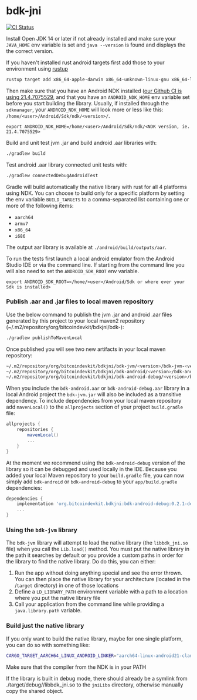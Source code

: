 # bdk-jni

<a href="https://github.com/bitcoindevkit/bdk-jni/actions?query=workflow%3ACI"><img alt="CI Status" src="https://github.com/bitcoindevkit/bdk-jni/workflows/CI/badge.svg"></a>

Install Open JDK 14 or later if not already installed and make sure your `JAVA_HOME` env variable is
set and `java --version` is found and displays the the correct version.

If you haven't installed rust android targets first add those to your environment using [rustup](https://www.rust-lang.org/learn/get-started)
```sh
rustup target add x86_64-apple-darwin x86_64-unknown-linux-gnu x86_64-linux-android aarch64-linux-android armv7-linux-androideabi i686-linux-android
```

Then make sure that you have an Android NDK installed ([our Github CI is using 21.4.7075529](https://github.com/actions/virtual-environments/blob/main/images/macos/macos-10.15-Readme.md), 
and that you have an `ANDROID_NDK_HOME` env variable set before you start building the library. 
Usually, if installed through the `sdkmanager`, your `ANDROID_NDK_HOME` will look more or less like 
this: `/home/<user>/Android/Sdk/ndk/<version>/`.

```
export ANDROID_NDK_HOME=/home/<user>/Android/Sdk/ndk/<NDK version, ie. 21.4.7075529>
```

Build and unit test jvm .jar and build android .aar libraries with:
```sh
./gradlew build
```

Test android .aar library connected unit tests with:
```sh
./gradlew connectedDebugAndroidTest
```

Gradle will build automatically the native library with rust for all 4 platforms using NDK. You can 
choose to build only for a specific platform by setting the env variable `BUILD_TARGETS` to a 
comma-separated list containing one or more of the following items:

* `aarch64`
* `armv7`
* `x86_64`
* `i686`

The output aar library is available at `./android/build/outputs/aar`.

To run the tests first launch a local android emulator from the Android Studio IDE or via the 
command line. If starting from the command line you will also need to set the `ANDROID_SDK_ROOT` 
env variable.
```
export ANDROID_SDK_ROOT=</home/<user>/Android/Sdk or where ever your Sdk is installed>
```

### Publish .aar and .jar files to local maven repository

Use the below command to publish the jvm .jar and android .aar files generated by this project to 
your local maven2 repository (~/.m2/repository/org/bitcoindevkit/bdkjni/bdk-<jvm or android>):
```sh
./gradlew publishToMavenLocal
```

Once published you will see two new artifacts in your local maven repository:
```sh
~/.m2/repository/org/bitcoindevkit/bdkjni/bdk-jvm/<version>/bdk-jvm-<version>.jar
~/.m2/repository/org/bitcoindevkit/bdkjni/bdk-android/<version>/bdk-android-<version>.aar
~/.m2/repository/org/bitcoindevkit/bdkjni/bdk-android-debug/<version>/bdk-android-debug-<version>.aar
```

When you include the `bdk-android.aar` or `bdk-android-debug.aar` library in a local Android project
the `bdk-jvm.jar` will also be included as a transitive dependency. To include dependencies from your
local maven repository add `mavenLocal()` to the `allprojects` section of your project 
`build.gradle` file:
```gradle
allprojects {
    repositories {
        mavenLocal()
        ...
    }
}
```

At the moment we recommend using the `bdk-android-debug` version of the library so it can be debugged 
and used locally in the IDE. Because you added your local Maven repository to your `build.gradle` 
file, you can now simply add `bdk-android` or `bdk-android-debug` to your `app/build.gradle` dependencies:
```gradle
dependencies {
    implementation 'org.bitcoindevkit.bdkjni:bdk-android-debug:0.2.1-dev'
    ...
}
```

### Using the `bdk-jvm` library
The `bdk-jvm` library will attempt to load the native library (the `libbdk_jni.so` file) when you call the `Lib.load()` method. You must put the native library in the path it searches by default or you provide a custom paths in order for the library to find the native library. Do do this, you can either:
1. Run the app without doing anything special and see the error thrown. You can then place the native library for your architecture (located in the /`target` directory) in one of those locations
2. Define a `LD_LIBRARY_PATH` environment variable with a path to a location where you put the native library file
3. Call your application from the command line while providing a `java.library.path` variable.

### Build just the native library

If you only want to build the native library, maybe for one single platform, you can do so with something like:
```sh
CARGO_TARGET_AARCH64_LINUX_ANDROID_LINKER="aarch64-linux-android21-clang" CC="aarch64-linux-android21-clang" cargo build --target=aarch64-linux-android
```

Make sure that the compiler from the NDK is in your PATH

If the library is built in debug mode, there should already be a symlink from 
./target/debug/<target>/libbdk\_jni.so to the `jniLibs` directory, otherwise manually copy the shared object.